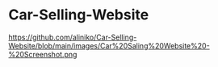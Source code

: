 # Car-Selling-Website
https://github.com/aliniko/Car-Selling-Website/blob/main/images/Car%20Saling%20Website%20-%20Screenshot.png
